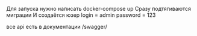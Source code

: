 Для запуска нужно написать 
docker-compose up
Сразу подтягиваются миграции 
И создаётся юзер 
login = admin
password = 123

все api есть в документации /swagger/